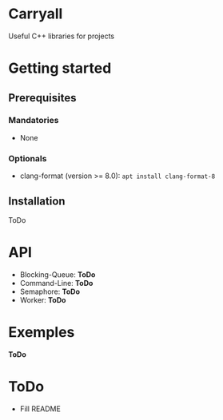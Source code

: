 # Carryall
Useful C++ libraries for projects

# Getting started
## Prerequisites
### Mandatories  
* None

### Optionals
* clang-format (version >= 8.0): `apt install clang-format-8`

## Installation
ToDo

# API
* Blocking-Queue: **ToDo**
* Command-Line: **ToDo**
* Semaphore: **ToDo**
* Worker: **ToDo**

# Exemples
**ToDo**

# ToDo
- Fill README
